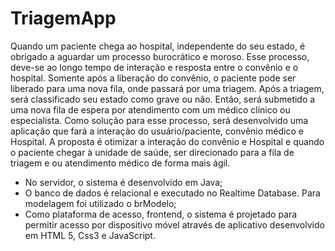 # TriagemApp

Quando um paciente chega ao hospital, independente do seu estado, é obrigado a aguardar
um processo burocrático e moroso.
Esse processo, deve-se ao longo tempo de interação e resposta entre o convênio e o hospital.
Somente após a liberação do convênio, o paciente pode ser liberado para uma nova fila, onde
passará por uma triagem.
Após a triagem, será classificado seu estado como grave ou não. Então, será submetido a uma
nova fila de espera por atendimento com um médico clínico ou especialista.
Como solução para esse processo, será desenvolvido uma aplicação que fará a interação do
usuário/paciente, convênio médico e Hospital.
A proposta é otimizar a interação do convênio e Hospital e quando o paciente chegar à unidade
de saúde, ser direcionado para a fila de triagem e ou atendimento médico de forma mais ágil.

- No servidor, o sistema é desenvolvido em Java;
- O banco de dados é relacional e executado no Realtime Database. Para modelagem foi utilizado o
brModelo;
- Como plataforma de acesso, frontend, o sistema é projetado para permitir acesso por
dispositivo móvel através de aplicativo desenvolvido em
HTML 5, Css3 e JavaScript.

